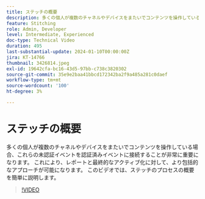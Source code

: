 ```yaml
---
title: ステッチの概要
description: 多くの個人が複数のチャネルやデバイスをまたいでコンテンツを操作している場合、これらの未認証イベントを認証済みイベントに接続することが非常に重要になります。 これにより、レポートと最終的なアクティブ化に対して、より包括的なアプローチが可能になります。 このビデオでは、ステッチのプロセスの概要を簡単に説明します。
feature: Stitching
role: Admin, Developer
level: Intermediate, Experienced
doc-type: Technical Video
duration: 495
last-substantial-update: 2024-01-10T00:00:00Z
jira: KT-14766
thumbnail: 3426814.jpeg
exl-id: 19642cfa-bc16-43d5-97bb-c738c3820302
source-git-commit: 35e9e2baa41bbcd172342ba2f9a485a281c0daef
workflow-type: tm+mt
source-wordcount: '100'
ht-degree: 3%

---
```


# ステッチの概要

多くの個人が複数のチャネルやデバイスをまたいでコンテンツを操作している場合、これらの未認証イベントを認証済みイベントに接続することが非常に重要になります。 これにより、レポートと最終的なアクティブ化に対して、より包括的なアプローチが可能になります。 このビデオでは、ステッチのプロセスの概要を簡単に説明します。

>[!VIDEO](https://video.tv.adobe.com/v/3426814/?learn=on)
